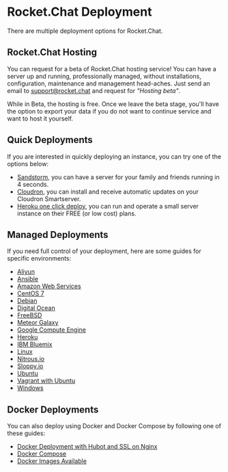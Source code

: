 # Rocket.Chat Deployment

There are multiple deployment options for Rocket.Chat.

## Rocket.Chat Hosting

You can request for a beta of Rocket.Chat hosting service! You can have a server up and running, professionally managed, without installations, configuration, maintenance and management head-aches. Just send an email to support@rocket.chat and request for _"Hosting beta"_.

While in Beta, the hosting is free. Once we leave the beta stage, you'll have the option to export your data if you do not want to continue service and want to host it yourself.

## Quick Deployments

If you are interested in quickly deploying an instance, you can try one of the options below:

* [Sandstorm](https://apps.sandstorm.io/app/vfnwptfn02ty21w715snyyczw0nqxkv3jvawcah10c6z7hj1hnu0), you can have a server for your family and friends running in 4 seconds.
* [Cloudron](https://cloudron.io/appstore.html#chat.rocket.cloudronapp), you can install and receive automatic updates on your Cloudron Smartserver.
* [Heroku one click deploy](https://heroku.com/deploy?template=https://github.com/RocketChat/Rocket.Chat/tree/master), you can run and operate a small server instance on their FREE (or low cost) plans.

## Managed Deployments

If you need full control of your deployment, here are some guides for specific environments:

- [Aliyun](Aliyun.md)
- [Ansible](Ansible.md)
- [Amazon Web Services](AWS.md)
- [CentOS 7](CentOS%207.md)
- [Debian](Debian.md)
- [Digital Ocean](Digital%20Ocean.md)
- [FreeBSD](FreeBSD.md)
- [Meteor Galaxy](Galaxy.md)
- [Google Compute Engine](Google%20Compute%20Engine.md)
- [Heroku](Heroku.md)
- [IBM Bluemix](IBM%20Bluemix.md)
- [Linux](Linux.md)
- [Nitrous.io](Nitrous.io.md)
- [Sloppy.io](Sloppy.io.md)
- [Ubuntu](Ubuntu.md)
- [Vagrant with Ubuntu](Vagrant%20with%20Ubuntu.md)
- [Windows](Windows.md)

## Docker Deployments

You can also deploy using Docker and Docker Compose by following one of these guides:

- [Docker Deployment with Hubot and SSL on Nginx](Docker%20-%20Nginx%20SSL%20-%20Hubot.md)
- [Docker Compose](Docker%20Compose.md)
- [Docker Images Available](Docker%20Images%20Available.md)

